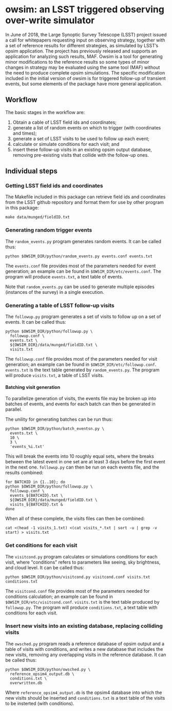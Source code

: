 # owsim: an LSST triggered observing over-write simulator

In June of 2018, the Large Synoptic Survey Telescope (LSST) project
issued a call for whitepapers requesting input on observing strategy,
together with a set of reference results for different strategies, as
simulated by LSST’s opsim application. The project has previously
released and supports an application for analyzing such results,
MAF. Owsim is a tool for generating minor modifications to the
reference results so some types of minor changes in strategy may be
evaluated using the same tool (MAF) without the need to produce
complete opsim simulations. The specific modification included in the
initial version of owsim is for triggered follow-up of transient
events, but some elements of the package have more general application.

## Workflow

The basic stages in the workflow are:

1. Obtain a cable of LSST field ids and coordinates;
2. generate a list of random events on which to trigger (with
   coordinates and times);
3. generate a set of LSST visits to be used to follow up each event;
4. calculate or simulate conditions for each visit; and
4. insert these follow-up visits in an existing opsim output database,
   removing pre-existing visits that collide with the follow-up ones.

## Individual steps

### Getting LSST field ids and coordinates

The Makefile included in this package can retrieve field ids and
coordinates from the LSST github repository and format them for use by
other program in this package:

```
make data/munged/fieldID.txt
```

### Generating random trigger events

The `random_events.py` program generates random events. It can be
called thus:

```
python $OWSIM_DIR/python/random_events.py events.conf events.txt
```

The `events.conf` file provides most of the parameters needed for
event generation; an example can be found in
`$OWSIM_DIR/etc/events.conf`. The program will produce `events.txt`, a
text table of events.

Note that `random_events.py` can be used to generate multiple episodes
(instances of the survey) in a single execution.

### Generating a table of LSST follow-up visits

The `followup.py` program generates a set of visits to follow up on a
set of events. It can be called thus:

```
python $OWSIM_DIR/python/followup.py \
  followup.conf \
  events.txt \
  ${OWSIM_DIR}/data/munged/fieldID.txt \
  visits.txt
```

The `followup.conf` file provides most of the parameters needed for
visit generation; an example can be found in
`$OWSIM_DIR/etc/followup.conf`. `events.txt` is the text table
generated by `random_events.py`. The program will produce
`visits.txt`, a table of LSST visits.

#### Batching visit generation

To parallelize generation of visits, the events file may be broken
up into batches of events, and events for each batch can then be generated
in parallel.

The unility for generating batches can be run thus:

```
python $OWSIM_DIR/python/batch_eventsn.py \
  events.txt \
  10 \
  3 \
  'events_%i.txt'
```

This will break the events into 10 roughly equal sets, where the breaks between
the latest event in one set are at least 3 days before the first event in the
next one. `followup.py` can then be run on each events file, and the results combined:

```
for BATCHID in {1..10}; do
python $OWSIM_DIR/python/followup.py \
  followup.conf \
  events_${BATCHID}.txt \
  ${OWSIM_DIR}/data/munged/fieldID.txt \
  visits_${BATCHID}.txt &
done
```

When all of these complete, the visits files can then be combined:

```
cat <(head -1 visits_1.txt) <(cat visits_*.txt | sort -u | grep -v start) > visits.txt
```



### Get conditions for each visit

The `visitcond.py` program calculates or simulations conditions for each
visit, where "conditions" refers to parameters like seeing, sky
brightness, and cloud level. It can be called thus:

```
python $OWSIM_DIR/python/visitcond.py visitcond.conf visits.txt conditions.txt
```

The `visitcond.conf` file provides most of the parameters needed for
conditions calculation; an example can be found in
`$OWSIM_DIR/etc/visitcond.conf`. `visits.txt` is the text table produced
by `followup.py`. The program will produce `conditions.txt`, a text
table with conditions for each visit.

### Insert new visits into an existing database, replacing colliding visits

The `owsched.py` program reads a reference database of opsim output
and a table of visits with conditions, and writes a new database that
includes the new visits, removing any overlapping visits in the
reference database. It can be called thus:

```
python $OWSIM_DIR/python/owsched.py \
  reference_opsim4_output.db \
  conditions.txt \
  overwritten.db
```

Where `reference_opsim4_output.db` is the opsim4 database into which
the new visits should be inserted and `conditions.txt` is a text table
of the visits to be insterted (with conditions).